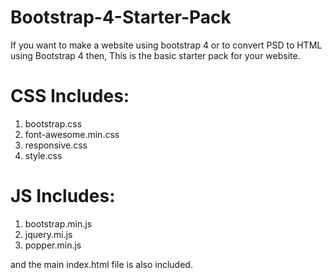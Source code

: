 # Bootstrap-4-Starter-Pack
  If you want to make a website using bootstrap 4 or to convert PSD to HTML using Bootstrap 4 then, This is the basic starter pack for your website.

# CSS Includes:
1. bootstrap.css
2. font-awesome.min.css
3. responsive.css
4. style.css
# JS Includes:
1. bootstrap.min.js
2. jquery.mi.js
3. popper.min.js

and the main index.html file is also included.
